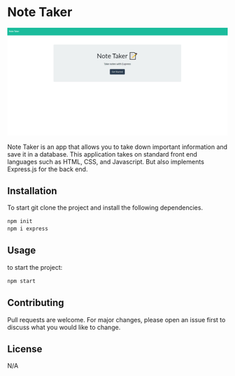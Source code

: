 # Note Taker

![](images/screenshot.png)

Note Taker is an app that allows you to take down important information and save it in a database. This application takes on standard front end languages such as HTML, CSS, and Javascript. But also implements Express.js for the back end. 

## Installation

To start git clone the project and install the following dependencies. 

```bash
npm init
npm i express
```
## Usage
to start the project:

```bash
npm start
```

## Contributing
Pull requests are welcome. For major changes, please open an issue first to discuss what you would like to change.



## License
N/A
